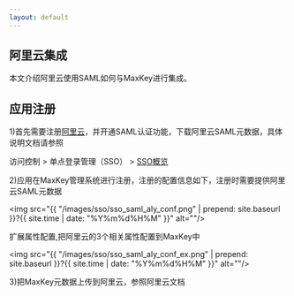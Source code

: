 ```yaml
---
layout: default
---
```

<h2>阿里云集成</h2>
本文介绍阿里云使用SAML如何与MaxKey进行集成。

<h2>应用注册</h2>

1)首先需要注册<a href="https://www.aliyun.com/" target="_blank" >阿里云</a>，并开通SAML认证功能，下载阿里云SAML元数据，具体说明文档请参照

访问控制 &gt; 单点登录管理（SSO） &gt; <a href="https://helpcdn.aliyun.com/document_detail/93684.html?spm=a2c4g.11186623.3.2.39a64d7bn76ODT" target="_blank" >SSO概览 </a>


2)应用在MaxKey管理系统进行注册，注册的配置信息如下，注册时需要提供阿里云SAML元数据

<img src="{{ "/images/sso/sso_saml_aly_conf.png" | prepend: site.baseurl }}?{{ site.time | date: "%Y%m%d%H%M" }}"  alt=""/>


扩展属性配置,把阿里云的3个相关属性配置到MaxKey中

<img src="{{ "/images/sso/sso_saml_aly_conf_ex.png" | prepend: site.baseurl }}?{{ site.time | date: "%Y%m%d%H%M" }}"  alt=""/>

3)把MaxKey元数据上传到阿里云，参照阿里云文档